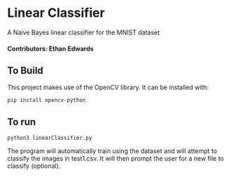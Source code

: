 # Linear Classifier
A Naive Bayes linear classifier for the MNIST dataset

<h4>Contributors: Ethan Edwards</h4>

<h2>To Build</h2>
This project makes use of the OpenCV library. It can be installed with: 

```
pip install opencv-python
```

<h2>To run</h2>

```
python3 linearClassifier.py
```

The program will automatically train using the dataset and will attempt to classify the images in test1.csv. It will then prompt the user for a new file to classify (optional).
